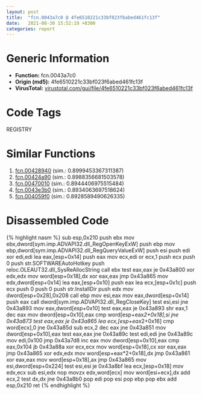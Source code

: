 ```yaml
---
layout: post
title:  "fcn.0043a7c0 @ 4fe6510221c33bf023f6abed461fc13f"
date:   2021-08-30 15:52:19 +0300
categories: report
---
```


# Generic Information
- **Function:** fcn.0043a7c0
- **Origin (md5):** 4fe6510221c33bf023f6abed461fc13f
- **VirusTotal:** [virustotal.com/gui/file/4fe6510221c33bf023f6abed461fc13f][virustotal_ref]

# Code Tags
<span class="tag" id="REGISTRY">REGISTRY</span>


# Similar Functions

1. [fcn.00428940][similar_1_ref] (sim.: 0.8999453367311387)
2. [fcn.00424a90][similar_2_ref] (sim.: 0.8988356681503578)
3. [fcn.00470010][similar_3_ref] (sim.: 0.8944406975515484)
4. [fcn.0043e3b0][similar_4_ref] (sim.: 0.8934063697518624)
5. [fcn.004059f0][similar_5_ref] (sim.: 0.8928589490626335)


# Disassembled Code

{% highlight nasm %}
sub esp,0x210
push ebx
mov ebx,dword[sym.imp.ADVAPI32.dll_RegOpenKeyExW]
push ebp
mov ebp,dword[sym.imp.ADVAPI32.dll_RegQueryValueExW]
push esi
push edi
xor edi,edi
lea eax,[esp+0x14]
push eax
mov ecx,edi
or ecx,1
push ecx
push 0
push str.SOFTWAREAutoHotkey
push reloc.OLEAUT32.dll_SysReAllocString
call ebx
test eax,eax
je 0x43a800
xor edx,edx
mov word[esp+0x18],dx
xor eax,eax
jmp 0x43a865
mov edx,dword[esp+0x14]
lea eax,[esp+0x10]
push eax
lea ecx,[esp+0x1c]
push ecx
push 0
push 0
push str.InstallDir
push edx
mov dword[esp+0x28],0x208
call ebp
mov esi,eax
mov eax,dword[esp+0x14]
push eax
call dword[sym.imp.ADVAPI32.dll_RegCloseKey]
test esi,esi
jne 0x43a893
mov eax,dword[esp+0x10]
test eax,eax
je 0x43a893
shr eax,1
dec eax
mov dword[esp+0x10],eax
cmp word[esp+eax*2+0x18],si
jne 0x43a873
test eax,eax
je 0x43a865
lea ecx,[esp+eax*2+0x16]
cmp word[ecx],0
jne 0x43a85d
sub ecx,2
dec eax
jne 0x43a851
mov dword[esp+0x10],eax
test eax,eax
jne 0x43a89c
test edi,edi
jne 0x43a89c
mov edi,0x100
jmp 0x43a7d8
inc eax
mov dword[esp+0x10],eax
cmp eax,0x104
jb 0x43a88a
xor ecx,ecx
mov word[esp+0x18],cx
xor eax,eax
jmp 0x43a865
xor edx,edx
mov word[esp+eax*2+0x18],dx
jmp 0x43a861
xor eax,eax
mov word[esp+0x18],ax
jmp 0x43a865
mov esi,dword[esp+0x224]
test esi,esi
je 0x43a8bf
lea ecx,[esp+0x18]
mov edx,ecx
sub esi,edx
nop 
movzx edx,word[ecx]
mov word[esi+ecx],dx
add ecx,2
test dx,dx
jne 0x43a8b0
pop edi
pop esi
pop ebp
pop ebx
add esp,0x210
ret 
{% endhighlight %}


[similar_1_ref]: /report/fcn.00428940@1123b7aa5760238fe93045e585b8234c
[similar_2_ref]: /report/fcn.00424a90@1123b7aa5760238fe93045e585b8234c
[similar_3_ref]: /report/fcn.00470010@4fe6510221c33bf023f6abed461fc13f
[similar_4_ref]: /report/fcn.0043e3b0@4fe6510221c33bf023f6abed461fc13f
[similar_5_ref]: /report/fcn.004059f0@d59f9c4f445b9f980173dec064f55091
[virustotal_ref]: https://www.virustotal.com/gui/file/4fe6510221c33bf023f6abed461fc13f